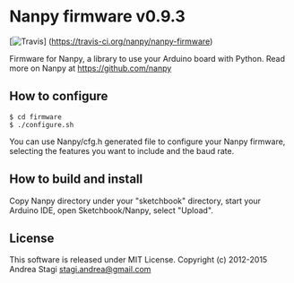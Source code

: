 # Nanpy firmware v0.9.3

[![Travis](http://img.shields.io/travis/nanpy/nanpy-firmware.svg)] (https://travis-ci.org/nanpy/nanpy-firmware)

Firmware for Nanpy, a library to use your Arduino board with Python. Read more on Nanpy at https://github.com/nanpy

## How to configure

	$ cd firmware
	$ ./configure.sh

You can use Nanpy/cfg.h generated file to configure your Nanpy firmware, selecting the features you want to include and the baud rate.

## How to build and install

Copy Nanpy directory under your "sketchbook" directory, start your Arduino IDE, open Sketchbook/Nanpy, select "Upload".

## License

This software is released under MIT License. Copyright (c) 2012-2015 Andrea Stagi <stagi.andrea@gmail.com>
